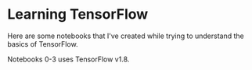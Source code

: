 # Learning TensorFlow

Here are some notebooks that I've created while trying to understand the basics of TensorFlow.

Notebooks 0-3 uses TensorFlow v1.8.
